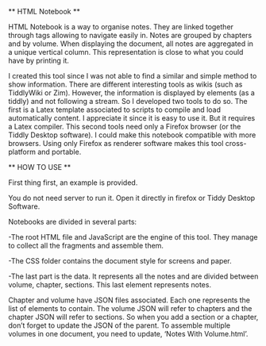 ** HTML Notebook **

HTML Notebook is a way to organise notes. They are linked together through tags allowing to navigate easily in.
Notes are grouped by chapters and by volume. When displaying the document, all notes are aggregated in a unique vertical column. This representation is close to what you could have by printing it.

I created this tool since I was not able to find a similar and simple method to show information. There are different interesting tools as wikis (such as TiddlyWiki or Zim). However, the information is displayed by elements (as a tiddly) and not following a stream. So I developed two tools to do so.
The first is a Latex template associated to scripts to compile and load automatically content. I appreciate it since it is easy to use it. But it requires a Latex compiler.
This second tools need only a Firefox browser (or the Tiddly Desktop software). I could make this notebook compatible with more browsers. Using only Firefox as renderer software makes this tool cross-platform and portable.

** HOW TO USE **

First thing first, an example is provided.

You do not need server to run it. Open it directly in firefox or Tiddy Desktop Software.

Notebooks are divided in several parts:

   -The root HTML file and JavaScript are the engine of this tool. They manage to collect all the fragments and assemble them.
    
   -The CSS folder contains the document style for screens and paper.
   
   -The last part is the data. It represents all the notes and are divided between volume, chapter, sections. This last element represents notes. 

Chapter and volume have JSON files associated. Each one represents the list of elements to contain. The volume JSON will refer to chapters and the chapter JSON will refer to sections. So when you add a section or a chapter, don’t forget to update the JSON of the parent. To assemble multiple volumes in one document, you need to update, ‘Notes With Volume.html’.
